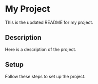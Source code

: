 # My Project

This is the updated README for my project.

## Description

Here is a description of the project.

## Setup

Follow these steps to set up the project.
